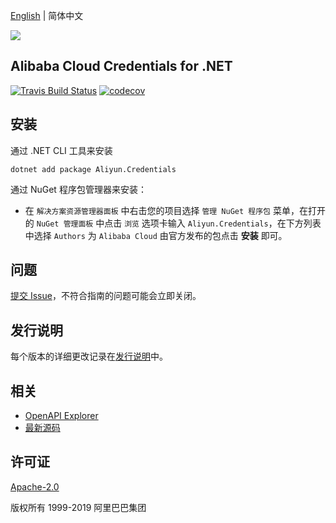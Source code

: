 [English](./README.md) | 简体中文

![](https://aliyunsdk-pages.alicdn.com/icons/AlibabaCloud.svg)

## Alibaba Cloud Credentials for .NET

[![Travis Build Status](https://travis-ci.org/aliyun/credentials-csharp.svg?branch=master)](https://travis-ci.org/aliyun/credentials-csharp)
[![codecov](https://codecov.io/gh/aliyun/credentials-csharp/branch/master/graph/badge.svg)](https://codecov.io/gh/aliyun/credentials-csharp)

## 安装

通过 .NET CLI 工具来安装

    dotnet add package Aliyun.Credentials

通过 NuGet 程序包管理器来安装：

* 在 `解决方案资源管理器面板` 中右击您的项目选择 `管理 NuGet 程序包` 菜单，在打开的 `NuGet 管理面板` 中点击 `浏览` 选项卡输入 `Aliyun.Credentials`，在下方列表中选择 `Authors` 为 `Alibaba Cloud` 由官方发布的包点击 **安装** 即可。

## 问题
[提交 Issue](https://github.com/aliyun/credentials-csharp/issues/new)，不符合指南的问题可能会立即关闭。

## 发行说明
每个版本的详细更改记录在[发行说明](./ChangeLog.md)中。

## 相关
* [OpenAPI Explorer](https://api.aliyun.com/)
* [最新源码](https://github.com/aliyun/credentials-csharp)

## 许可证
[Apache-2.0](http://www.apache.org/licenses/LICENSE-2.0)

版权所有 1999-2019 阿里巴巴集团

